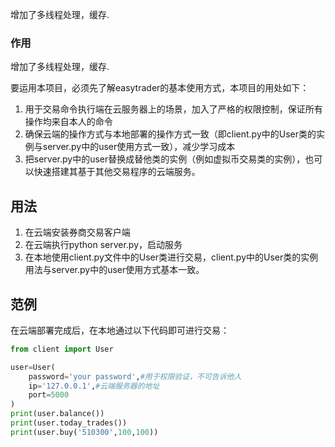 
增加了多线程处理，缓存.

### 作用

增加了多线程处理，缓存.

要运用本项目，必须先了解easytrader的基本使用方式，本项目的用处如下：
1. 用于交易命令执行端在云服务器上的场景，加入了严格的权限控制，保证所有操作均来自本人的命令
2. 确保云端的操作方式与本地部署的操作方式一致（即client.py中的User类的实例与server.py中的user使用方式一致），减少学习成本
3. 把server.py中的user替换成替他类的实例（例如虚拟币交易类的实例），也可以快速搭建其基于其他交易程序的云端服务。

## 用法

1. 在云端安装券商交易客户端
2. 在云端执行python server.py，启动服务
3. 在本地使用client.py文件中的User类进行交易，client.py中的User类的实例用法与server.py中的user使用方式基本一致。

## 范例

在云端部署完成后，在本地通过以下代码即可进行交易：

```python
from client import User

user=User(
    password='your password',#用于权限验证，不可告诉他人
    ip='127.0.0.1',#云端服务器的地址
    port=5000
)
print(user.balance())
print(user.today_trades())
print(user.buy('510300',100,100))
```
